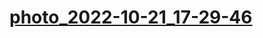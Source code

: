 # [photo_2022-10-21_17-29-46](https://user-images.githubusercontent.com/114309553/197221001-139ad077-c69d-42cb-bfe0-4d31ccd460fa.jpg)
